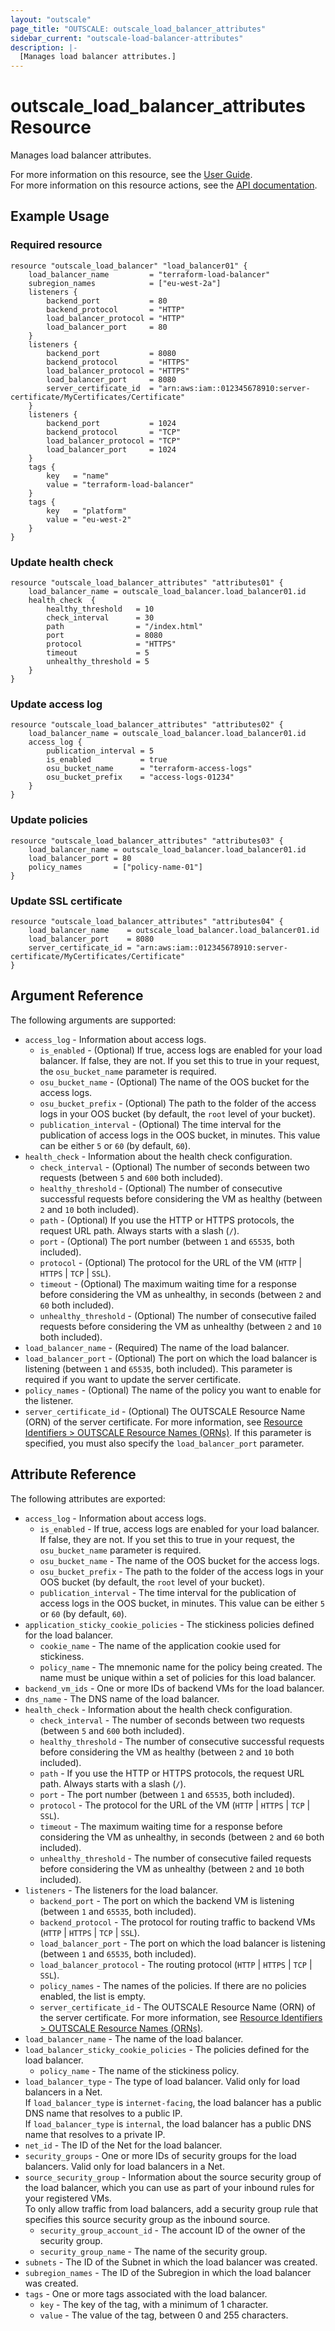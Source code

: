 ```yaml
---
layout: "outscale"
page_title: "OUTSCALE: outscale_load_balancer_attributes"
sidebar_current: "outscale-load-balancer-attributes"
description: |-
  [Manages load balancer attributes.]
---
```


# outscale_load_balancer_attributes Resource

Manages load balancer attributes.

For more information on this resource, see the [User Guide](https://docs.outscale.com/en/userguide/About-Load-Balancers.html).  
For more information on this resource actions, see the [API documentation](https://docs.outscale.com/api#updateloadbalancer).

## Example Usage

### Required resource

```hcl
resource "outscale_load_balancer" "load_balancer01" {
    load_balancer_name         = "terraform-load-balancer"
    subregion_names            = ["eu-west-2a"]
    listeners {
        backend_port           = 80
        backend_protocol       = "HTTP"
        load_balancer_protocol = "HTTP"
        load_balancer_port     = 80
    }
    listeners {
        backend_port           = 8080
        backend_protocol       = "HTTPS"
        load_balancer_protocol = "HTTPS"
        load_balancer_port     = 8080
        server_certificate_id  = "arn:aws:iam::012345678910:server-certificate/MyCertificates/Certificate"
    }
    listeners {
        backend_port           = 1024
        backend_protocol       = "TCP"
        load_balancer_protocol = "TCP"
        load_balancer_port     = 1024
    }
    tags {
        key   = "name"
        value = "terraform-load-balancer"
    }
    tags {
        key   = "platform"
        value = "eu-west-2"
    }
}
```

### Update health check

```hcl
resource "outscale_load_balancer_attributes" "attributes01" {
    load_balancer_name = outscale_load_balancer.load_balancer01.id
    health_check  {
        healthy_threshold   = 10
        check_interval      = 30
        path                = "/index.html"
        port                = 8080
        protocol            = "HTTPS"
        timeout             = 5
        unhealthy_threshold = 5
    }
}
```

### Update access log

```hcl
resource "outscale_load_balancer_attributes" "attributes02" {
    load_balancer_name = outscale_load_balancer.load_balancer01.id
    access_log {
        publication_interval = 5
        is_enabled           = true
        osu_bucket_name      = "terraform-access-logs"
        osu_bucket_prefix    = "access-logs-01234"
    }
}
```

### Update policies

```hcl
resource "outscale_load_balancer_attributes" "attributes03" {
    load_balancer_name = outscale_load_balancer.load_balancer01.id
    load_balancer_port = 80
    policy_names       = ["policy-name-01"]
}
```

### Update SSL certificate

```hcl
resource "outscale_load_balancer_attributes" "attributes04" {
    load_balancer_name    = outscale_load_balancer.load_balancer01.id
    load_balancer_port    = 8080
    server_certificate_id = "arn:aws:iam::012345678910:server-certificate/MyCertificates/Certificate"
}
```

## Argument Reference

The following arguments are supported:

* `access_log` - Information about access logs.
    * `is_enabled` - (Optional) If true, access logs are enabled for your load balancer. If false, they are not. If you set this to true in your request, the `osu_bucket_name` parameter is required.
    * `osu_bucket_name` - (Optional) The name of the OOS bucket for the access logs.
    * `osu_bucket_prefix` - (Optional) The path to the folder of the access logs in your OOS bucket (by default, the `root` level of your bucket).
    * `publication_interval` - (Optional) The time interval for the publication of access logs in the OOS bucket, in minutes. This value can be either `5` or `60` (by default, `60`).
* `health_check` - Information about the health check configuration.
    * `check_interval` - (Optional) The number of seconds between two requests (between `5` and `600` both included).
    * `healthy_threshold` - (Optional) The number of consecutive successful requests before considering the VM as healthy (between `2` and `10` both included).
    * `path` - (Optional) If you use the HTTP or HTTPS protocols, the request URL path. Always starts with a slash (`/`).
    * `port` - (Optional) The port number (between `1` and `65535`, both included).
    * `protocol` - (Optional) The protocol for the URL of the VM (`HTTP` \| `HTTPS` \| `TCP` \| `SSL`).
    * `timeout` - (Optional) The maximum waiting time for a response before considering the VM as unhealthy, in seconds (between `2` and `60` both included).
    * `unhealthy_threshold` - (Optional) The number of consecutive failed requests before considering the VM as unhealthy (between `2` and `10` both included).
* `load_balancer_name` - (Required) The name of the load balancer.
* `load_balancer_port` - (Optional) The port on which the load balancer is listening (between `1` and `65535`, both included). This parameter is required if you want to update the server certificate.
* `policy_names` - (Optional) The name of the policy you want to enable for the listener.
* `server_certificate_id` - (Optional) The OUTSCALE Resource Name (ORN) of the server certificate. For more information, see [Resource Identifiers > OUTSCALE Resource Names (ORNs)](https://docs.outscale.com/en/userguide/Resource-Identifiers.html#_outscale_resource_names_orns). If this parameter is specified, you must also specify the `load_balancer_port` parameter.

## Attribute Reference

The following attributes are exported:

* `access_log` - Information about access logs.
    * `is_enabled` - If true, access logs are enabled for your load balancer. If false, they are not. If you set this to true in your request, the `osu_bucket_name` parameter is required.
    * `osu_bucket_name` - The name of the OOS bucket for the access logs.
    * `osu_bucket_prefix` - The path to the folder of the access logs in your OOS bucket (by default, the `root` level of your bucket).
    * `publication_interval` - The time interval for the publication of access logs in the OOS bucket, in minutes. This value can be either `5` or `60` (by default, `60`).
* `application_sticky_cookie_policies` - The stickiness policies defined for the load balancer.
    * `cookie_name` - The name of the application cookie used for stickiness.
    * `policy_name` - The mnemonic name for the policy being created. The name must be unique within a set of policies for this load balancer.
* `backend_vm_ids` - One or more IDs of backend VMs for the load balancer.
* `dns_name` - The DNS name of the load balancer.
* `health_check` - Information about the health check configuration.
    * `check_interval` - The number of seconds between two requests (between `5` and `600` both included).
    * `healthy_threshold` - The number of consecutive successful requests before considering the VM as healthy (between `2` and `10` both included).
    * `path` - If you use the HTTP or HTTPS protocols, the request URL path. Always starts with a slash (`/`).
    * `port` - The port number (between `1` and `65535`, both included).
    * `protocol` - The protocol for the URL of the VM (`HTTP` \| `HTTPS` \| `TCP` \| `SSL`).
    * `timeout` - The maximum waiting time for a response before considering the VM as unhealthy, in seconds (between `2` and `60` both included).
    * `unhealthy_threshold` - The number of consecutive failed requests before considering the VM as unhealthy (between `2` and `10` both included).
* `listeners` - The listeners for the load balancer.
    * `backend_port` - The port on which the backend VM is listening (between `1` and `65535`, both included).
    * `backend_protocol` - The protocol for routing traffic to backend VMs (`HTTP` \| `HTTPS` \| `TCP` \| `SSL`).
    * `load_balancer_port` - The port on which the load balancer is listening (between `1` and `65535`, both included).
    * `load_balancer_protocol` - The routing protocol (`HTTP` \| `HTTPS` \| `TCP` \| `SSL`).
    * `policy_names` - The names of the policies. If there are no policies enabled, the list is empty.
    * `server_certificate_id` - The OUTSCALE Resource Name (ORN) of the server certificate. For more information, see [Resource Identifiers > OUTSCALE Resource Names (ORNs)](https://docs.outscale.com/en/userguide/Resource-Identifiers.html#_outscale_resource_names_orns).
* `load_balancer_name` - The name of the load balancer.
* `load_balancer_sticky_cookie_policies` - The policies defined for the load balancer.
    * `policy_name` - The name of the stickiness policy.
* `load_balancer_type` - The type of load balancer. Valid only for load balancers in a Net.<br />
If `load_balancer_type` is `internet-facing`, the load balancer has a public DNS name that resolves to a public IP.<br />
If `load_balancer_type` is `internal`, the load balancer has a public DNS name that resolves to a private IP.
* `net_id` - The ID of the Net for the load balancer.
* `security_groups` - One or more IDs of security groups for the load balancers. Valid only for load balancers in a Net.
* `source_security_group` - Information about the source security group of the load balancer, which you can use as part of your inbound rules for your registered VMs.<br />
To only allow traffic from load balancers, add a security group rule that specifies this source security group as the inbound source.
    * `security_group_account_id` - The account ID of the owner of the security group.
    * `security_group_name` - The name of the security group.
* `subnets` - The ID of the Subnet in which the load balancer was created.
* `subregion_names` - The ID of the Subregion in which the load balancer was created.
* `tags` - One or more tags associated with the load balancer.
    * `key` - The key of the tag, with a minimum of 1 character.
    * `value` - The value of the tag, between 0 and 255 characters.

